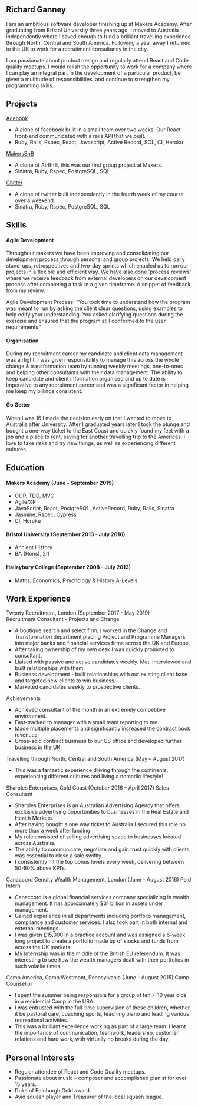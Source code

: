 ## Richard Ganney

I am an ambitious software developer finishing up at Makers Academy. After graduating from Bristol University three years ago, I moved to Australia independently where I saved enough to fund a brilliant travelling experience through North, Central and South America. Following a year away I returned to the UK to work for a recruitment consultancy in the city.

I am passionate about product design and regularly attend React and Code quality meetups. I would relish the opportunity to work for a company where I can play an integral part in the development of a particular product, be given a multitude of responsibilities, and continue to strengthen my programming skills.

## Projects

[Acebook](https://github.com/hemser1/acebook-MugManual) 
- A clone of facebook built in a small team over two weeks. Our React front-end communicated with a rails API that we built.
- Ruby, Rails, Rspec, React, Javascript, Active Record, SQL, CI, Heroku

[MakersBnB](https://github.com/richieganney/MakersBnB)
- A clone of AirBnB, this was our first group project at Makers.
- Sinatra, Ruby, Rspec, PostgreSQL, SQL

[Chitter](https://github.com/richieganney/chitter-challenge) 
- A clone of twitter built independently in the fourth week of my course over a weekend. 
- Sinatra, Ruby, Rspec, PostgreSQL, SQL

## Skills

#### Agile Development

Throughout makers we have been improving and consolidating our development process through personal and group projects. We held daily stand-ups, retrospectives and two-day sprints which enabled us to run our projects in a flexible and efficient way. We have also done 'process reviews' where we receive feedback from external developers on our development process after completing a task in a given timeframe. A snippet of feedback from my review:

Agile Development Process: "You took time to understand how the program was meant to run by asking the client clear questions, using examples to help edify your understanding. You asked clarifying questions during the exercise and ensured that the program still conformed to the user requirements."

#### Organisation

During my recruitment career my candidate and client data management was airtight. I was given responsibility to manage this across the whole change & transformation team by running weekly meetings, one-to-ones and helping other consultants with their data management. The ability to keep candidate and client information organised and up to date is imperative to any recruitment career and was a significant factor in helping me keep my billings consistent.

#### Go Getter

When I was 16 I made the decision early on that I wanted to move to Australia after University. After I graduated years later I took the plunge and bought a one-way ticket to the East Coast and quickly found my feet with a job and a place to rent, saving for another travelling trip to the Americas. I love to take risks and try new things, as well as experiencing different cultures.

## Education

#### Makers Academy (June - September 2019)

- OOP, TDD, MVC
- Agile/XP
- JavaScript, React, PostgreSQL, ActiveRecord, Ruby, Rails, Sinatra
- Jasmine, Rspec, Cypress
- CI, Heroku

#### Bristol University (September 2013 - July 2016)

- Ancient History
- BA (Hons), 2:1

#### Haileybury College (September 2008 - July 2013)

- Maths, Economics, Psychology & History A-Levels

## Work Experience

Twenty Recruitment, London (September 2017 - May 2019)    
Recruitment Consultant - Projects and Change

- A boutique search and select firm, I worked in the Change and Transformation department placing Project and Programme Managers into major banks and financial services firms across the UK and Europe.
- After taking ownership of my own desk I was quickly promoted to consultant.
- Liaised with passive and active candidates weekly. Met, interviewed and built relationships with them.
- Business development - built relationships with our existing client base and targeted new clients to win business.
- Marketed candidates weekly to prospective clients.

Achievements

- Achieved consultant of the month in an extremely competitive environment.
- Fast-tracked to manager with a small team reporting to me.
- Made multiple placements and significantly increased the contract book revenues.
- Cross-sold contract business to our US office and developed further business in the UK.

Travelling through North, Central and South America (May – August 2017)

- This was a fantastic experience driving through the continents, experiencing different cultures and living a nomadic lifestyle!

Sharples Enterprises, Gold Coast (October 2016 – April 2017)
Sales Consultant

- Sharples Enterprises is an Australian Advertising Agency that offers exclusive advertising opportunities to businesses in the Real         Estate and Health Markets.
- After having bought a one way ticket to Australia I secured this role no more than a week after landing.
- My role consisted of selling advertising space to businesses located across Australia. 
- The ability to communicate, negotiate and gain trust quickly with clients was essential to close a sale swiftly.
- I consistently hit the top bonus levels every week, delivering between 50-80% above KPI’s.

Canaccord Genuity Wealth Management, London (June - August 2016)
Paid Intern

- Canaccord is a global financial services company specializing in wealth management. It has approximately $31 billion in assets under       management.
- Gained experience in all departments including portfolio management, compliance and customer services. I also took part in both internal   and external meetings.
- I was given £15,000 in a practice account and was assigned a 6-week long project to create a portfolio made up of stocks and funds from   across the UK markets.
- My Internship was in the middle of the British EU referendum. It was interesting to see how the wealth managers dealt with their           portfolios in such volatile times. 

Camp America, Camp Westmont, Pennsylvania (June - August 2015)
Camp Counsellor

- I spent the summer being responsible for a group of ten 7-10 year olds in a residential Camp in the USA. 
- I was entrusted with the full-time supervision of these children, whether it be pastoral care, coaching sports, teaching piano and         leading various recreational activities.
- This was a brilliant experience working as part of a large team. I learnt the importance of communication, teamwork, leadership,           customer relations and hard work, with virtually no breaks during the day.

## Personal Interests 

- Regular attendee of React and Code Quality meetups.
- Passionate about music – composer and accomplished pianist for over 15 years. 
- Duke of Edinburgh Gold award.
- Avid squash player and Treasurer of the local squash league.
